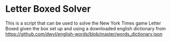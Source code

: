 # Letter Boxed Solver
This is a script that can be used to solve the New York Times game Letter Boxed given the box set up and using a downloaded english dictionary from https://github.com/dwyl/english-words/blob/master/words_dictionary.json
